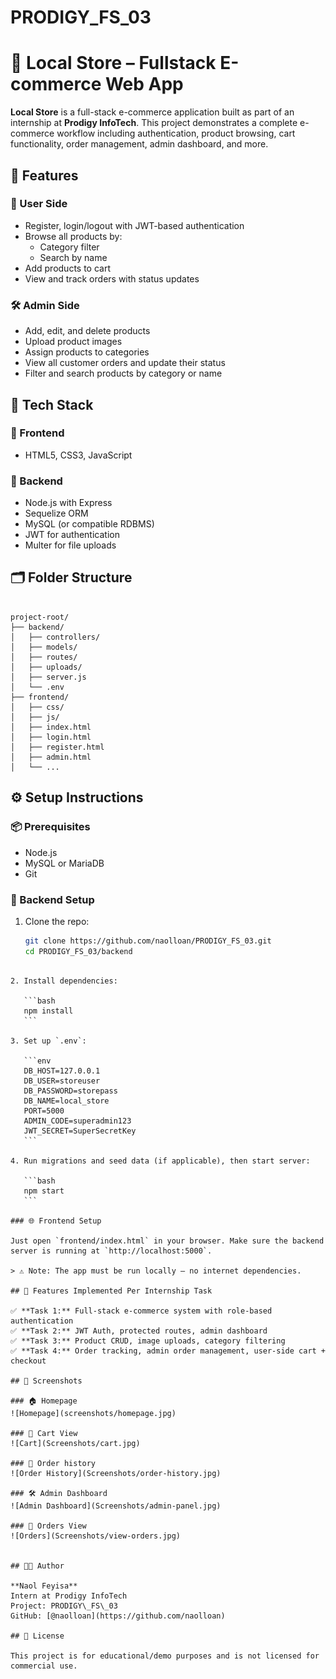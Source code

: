 # PRODIGY_FS_03

# 🛒 Local Store – Fullstack E-commerce Web App

**Local Store** is a full-stack e-commerce application built as part of an internship at **Prodigy InfoTech**. This project demonstrates a complete e-commerce workflow including authentication, product browsing, cart functionality, order management, admin dashboard, and more.

## 🚀 Features

### 👤 User Side
- Register, login/logout with JWT-based authentication
- Browse all products by:
  - Category filter
  - Search by name
- Add products to cart
- View and track orders with status updates

### 🛠️ Admin Side
- Add, edit, and delete products
- Upload product images
- Assign products to categories
- View all customer orders and update their status
- Filter and search products by category or name

## 🧱 Tech Stack

### 🔹 Frontend
- HTML5, CSS3, JavaScript

### 🔹 Backend
- Node.js with Express
- Sequelize ORM
- MySQL (or compatible RDBMS)
- JWT for authentication
- Multer for file uploads

## 🗂️ Folder Structure

```

project-root/
├── backend/
│   ├── controllers/
│   ├── models/
│   ├── routes/
│   ├── uploads/
│   ├── server.js
│   └── .env
├── frontend/
│   ├── css/
│   ├── js/
│   ├── index.html
│   ├── login.html
│   ├── register.html
│   ├── admin.html
│   └── ...

````

## ⚙️ Setup Instructions

### 📦 Prerequisites
- Node.js
- MySQL or MariaDB
- Git

### 🔧 Backend Setup

1. Clone the repo:
   ```bash
   git clone https://github.com/naolloan/PRODIGY_FS_03.git
   cd PRODIGY_FS_03/backend
````

2. Install dependencies:

   ```bash
   npm install
   ```

3. Set up `.env`:

   ```env
   DB_HOST=127.0.0.1
   DB_USER=storeuser
   DB_PASSWORD=storepass
   DB_NAME=local_store
   PORT=5000
   ADMIN_CODE=superadmin123
   JWT_SECRET=SuperSecretKey
   ```

4. Run migrations and seed data (if applicable), then start server:

   ```bash
   npm start
   ```

### 🌐 Frontend Setup

Just open `frontend/index.html` in your browser. Make sure the backend server is running at `http://localhost:5000`.

> ⚠️ Note: The app must be run locally — no internet dependencies.

## 🧪 Features Implemented Per Internship Task

✅ **Task 1:** Full-stack e-commerce system with role-based authentication
✅ **Task 2:** JWT Auth, protected routes, admin dashboard
✅ **Task 3:** Product CRUD, image uploads, category filtering
✅ **Task 4:** Order tracking, admin order management, user-side cart + checkout

## 📸 Screenshots

### 🏠 Homepage
![Homepage](screenshots/homepage.jpg)

### 🛒 Cart View
![Cart](Screenshots/cart.jpg)

### 🛒 Order history
![Order History](Screenshots/order-history.jpg)

### 🛠️ Admin Dashboard
![Admin Dashboard](Screenshots/admin-panel.jpg)

### 🛒 Orders View
![Orders](Screenshots/view-orders.jpg)


## 👨‍💻 Author

**Naol Feyisa**
Intern at Prodigy InfoTech
Project: PRODIGY\_FS\_03
GitHub: [@naolloan](https://github.com/naolloan)

## 📄 License

This project is for educational/demo purposes and is not licensed for commercial use.


